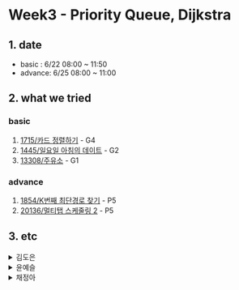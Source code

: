 # Week3 - Priority Queue, Dijkstra

## 1. date
- basic : 6/22 08:00 ~ 11:50
- advance: 6/25 08:00 ~ 11:00

## 2. what we tried
### basic   
1. [1715/카드 정렬하기](https://www.acmicpc.net/problem/1715) - G4
2. [1445/일요일 아침의 데이트](https://www.acmicpc.net/problem/1445) - G2
3. [13308/주유소](https://www.acmicpc.net/problem/13308) - G1

### advance   
1. [1854/K번째 최단경로 찾기](https://www.acmicpc.net/problem/1854) - P5   
2. [20136/멀티탭 스케줄링 2](https://www.acmicpc.net/problem/20136) - P5

## 3. etc
<details>
<summary>김도은</summary>
<div markdown="1">       

1. [1445] 일요일 아침의 데이트 
	* 우선순위 큐에서 확인한 것을 pop하지 않아 틀림
	* 쓰레기 주변 지역에 수를 부여할 때 아무것도 없는 지역에만 부여해야 하는데 조건을 잘못 설정함

</div>
</details>
<details>
<summary>윤예슬</summary>
<div markdown="1">       
1. [20136] 멀티탭 스케줄링 2 
	* 이미 멀티탭에 있는 경우 큐에 있는 원소를 수정하는 대신 정보가 갱신된 새로운 원소를 push 해주도록 하였으나 멀티탭에 자리가 아직 남은 경우 같은 전자제품을 여러 개 꼽게 됨. 따라서 먼저 전자제품 n개를 멀티탭에 꼽아두고 시작.


</div>
</details>

<details>
<summary>채정아</summary>
<div markdown="1">       

1. [13308] 주유소 
	* 각 도시 별 주유소 금액 중 최소를 우선순위 큐에 넣지 않고 이미 지나온 도시 번호를 넣어서 틀렸음
2. [1854] k번째 최단경로 찾기   
	* 거리를 저장하는 큐를 우선순위 큐로 하지 않고 k번째 원소에 접근해 답을 찾으려 해서 틀렸음  
</div>
</details>
